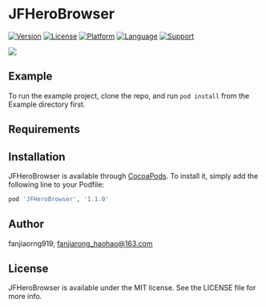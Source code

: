 # JFHeroBrowser

[![Version](https://img.shields.io/cocoapods/v/JFHeroBrowser.svg?style=flat)](https://cocoapods.org/pods/JFHeroBrowser)
[![License](https://img.shields.io/cocoapods/l/JFHeroBrowser.svg?style=flat)](https://cocoapods.org/pods/JFHeroBrowser)
[![Platform](https://img.shields.io/cocoapods/p/JFHeroBrowser.svg?style=flat)](https://cocoapods.org/pods/JFHeroBrowser)
[![Language](https://img.shields.io/badge/language-Swift-DE5C43.svg?style=flat)](https://cocoapods.org/pods/JFHeroBrowser)
[![Support](http://img.shields.io/badge/support-ObjC-brightgreen.svg?style=flat)](https://cocoapods.org/pods/JFHeroBrowser)

![](https://github.com/JerryFans/JFHeroBrowser/raw/master/preview.GIF)

## Example

To run the example project, clone the repo, and run `pod install` from the Example directory first.

## Requirements

## Installation

JFHeroBrowser is available through [CocoaPods](https://cocoapods.org). To install
it, simply add the following line to your Podfile:

```ruby
pod 'JFHeroBrowser', '1.1.0'
```

## Author

fanjiaorng919, fanjiarong_haohao@163.com

## License

JFHeroBrowser is available under the MIT license. See the LICENSE file for more info.
